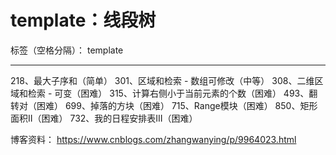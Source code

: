 ﻿# template：线段树

标签（空格分隔）： template

---

218、最大子序和（简单）
301、区域和检索 - 数组可修改（中等）
308、二维区域和检索 - 可变（困难）
315、计算右侧小于当前元素的个数（困难）
493、翻转对（困难）
699、掉落的方块（困难）
715、Range模块（困难）
850、矩形面积II（困难）
732、我的日程安排表III（困难）

博客资料：
https://www.cnblogs.com/zhangwanying/p/9964023.html





